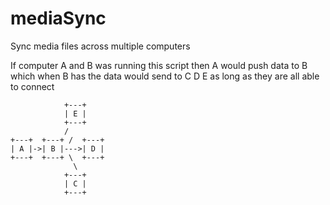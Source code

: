 mediaSync
=========

Sync media files across multiple computers

If computer A and B was running this script then A would push data to B
which when B has the data would send to C D E
as long as they are all able to connect

        		+---+
        		| E |
        		+---+
        		/
	+---+  +---+ /  +---+
	| A |->| B |--->| D |
	+---+  +---+ \  +---+
        	      \
        		+---+
        		| C |
        		+---+
